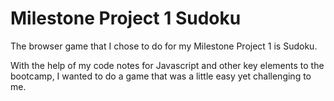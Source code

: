 # Milestone Project 1 Sudoku

The browser game that I chose to do for my Milestone Project 1 is Sudoku. 

With the help of my code notes for Javascript and other key elements to the bootcamp, I wanted to do a game that was a little easy yet challenging to me. 

 
